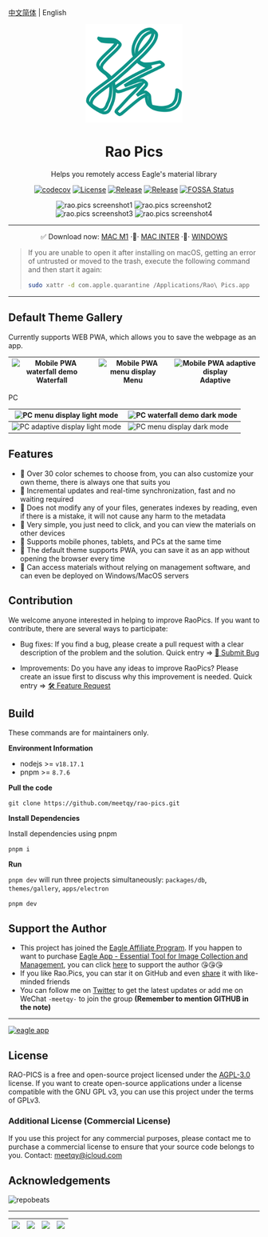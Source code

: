 [中文简体](./README.md) | English

<div align="center">
    <a href="https://rao.pics" target="_blank">
        <img width="196" src="./icons/logo.svg" alt="rao.pics logo"/>
    </a>
    <h1 align="center">Rao Pics</h1>
    <p align="center">Helps you remotely access Eagle's material library</p>
    <p align="center">
        <a href="https://codecov.io/gh/meetqy/rao-pics" target="_blank"><img alt="codecov" src="https://codecov.io/gh/meetqy/rao-pics/graph/badge.svg?token=G9UG6SEOZK"/></a>
        <a href="https://github.com/rao-pics/core/blob/main/LICENSE" target="_blank"><img alt="License" src="https://img.shields.io/github/license/rao-pics/core"/></a>
        <a href="https://github.com/rao-pics/core/releases" target="_blank"><img alt="Release" src="https://img.shields.io/github/v/release/rao-pics/core"/></a>
        <a href="https://github.com/rao-pics/rao-pics/releases" target="_blank"><img alt="Release" src="https://img.shields.io/github/downloads/rao-pics/core/total"/></a>
        <a href="https://app.fossa.com/projects/git%2Bgithub.com%2Fmeetqy%2Frao-pics?ref=badge_small" title="FOSSA Status"><img alt="FOSSA Status" src="https://app.fossa.com/api/projects/git%2Bgithub.com%2Fmeetqy%2Frao-pics.svg?type=small"/></a>
    </p>
</div>

<div align="center">
    <img width='49.5%' src="https://github.com/meetqy/rao-pics/assets/18411315/5c106f28-1122-4f81-a7be-3ac5d1f3d446" alt="rao.pics screenshot1"/>
    <img width='49.5%' src="https://github.com/meetqy/rao-pics/assets/18411315/13a82543-50b5-43b5-9d02-2dc50a03aaa3" alt="rao.pics screenshot2"/>
</div>

<div align="center">
    <img width='49.5%' src="https://github.com/meetqy/rao-pics/assets/18411315/de85b011-f8be-45fd-8841-e9cffcb5a7e5" alt="rao.pics screenshot3"/>
    <img width='49.5%' src="https://github.com/meetqy/rao-pics/assets/18411315/644f81bb-b444-42c3-ae53-e2a2399a1e03" alt="rao.pics screenshot4"/>
</div>

---

<p align="center">
    ✅ Download now: 
    <a href="https://github.com/meetqy/rao-pics/releases/latest">MAC M1</a>
    <span> </span>·🚶·<span> </span>
    <a href="https://github.com/meetqy/rao-pics/releases/latest">MAC INTER</a>
    <span> </span>·🚶·<span> </span>
    <a href="https://github.com/meetqy/rao-pics/releases/latest">WINDOWS</a>
</p>

> If you are unable to open it after installing on macOS, getting an error of untrusted or moved to the trash, execute the following command and then start it again:
>
> ```sh
> sudo xattr -d com.apple.quarantine /Applications/Rao\ Pics.app
> ```

---

## Default Theme Gallery

Currently supports WEB PWA, which allows you to save the webpage as an app.

| <img alt="Mobile PWA waterfall demo" src="https://i.imgur.com/vzHAKA6.png"/> Waterfall | <img alt="Mobile PWA menu display" src="https://i.imgur.com/WrX7Rnn.png"/> Menu | <img alt="Mobile PWA adaptive display" src="https://i.imgur.com/VOOOvR7.png"/> Adaptive |
| :------------------------------------------------------------------------------------: | :-----------------------------------------------------------------------------: | :-------------------------------------------------------------------------------------: |

PC

| <img alt="PC menu display light mode" src="https://i.imgur.com/CMB0JRg.png"/>     | <img src="https://i.imgur.com/aVACzP3.png" alt="PC waterfall demo dark mode" /> |
| --------------------------------------------------------------------------------- | ------------------------------------------------------------------------------- |
| <img alt="PC adaptive display light mode" src="https://i.imgur.com/jkTaBlI.png"/> | <img alt="PC menu display dark mode" src="https://i.imgur.com/GnfKRM5.png"/>    |

## Features

- 🎨 Over 30 color schemes to choose from, you can also customize your own theme, there is always one that suits you
- 🔌 Incremental updates and real-time synchronization, fast and no waiting required
- 🔐 Does not modify any of your files, generates indexes by reading, even if there is a mistake, it will not cause any harm to the metadata
- 🔸 Very simple, you just need to click, and you can view the materials on other devices
- 📱 Supports mobile phones, tablets, and PCs at the same time
- 📌 The default theme supports PWA, you can save it as an app without opening the browser every time
- 🎊 Can access materials without relying on management software, and can even be deployed on Windows/MacOS servers

## Contribution

We welcome anyone interested in helping to improve RaoPics. If you want to contribute, there are several ways to participate:

- Bug fixes: If you find a bug, please create a pull request with a clear description of the problem and the solution. Quick entry => [🐞 Submit Bug](https://github.com/meetqy/rao-pics/issues/new?assignees=&labels=Bug&projects=&template=bug_report.yml&title=bug%3A+)

- Improvements: Do you have any ideas to improve RaoPics? Please create an issue first to discuss why this improvement is needed. Quick entry => [🛠 Feature Request](https://github.com/meetqy/rao-pics/issues/new?assignees=&labels=%E2%9C%A8+enhancement&projects=&template=feature_request.yml&title=feat%3A+)

## Build

These commands are for maintainers only.

**Environment Information**

- nodejs >= `v18.17.1`
- pnpm >= `8.7.6`

**Pull the code**

```
git clone https://github.com/meetqy/rao-pics.git
```

**Install Dependencies**

Install dependencies using pnpm

```
pnpm i
```

**Run**

`pnpm dev` will run three projects simultaneously: `packages/db`, `themes/gallery`, `apps/electron`

```
pnpm dev
```

## Support the Author

- This project has joined the [Eagle Affiliate Program](https://eagle.cool/affiliate). If you happen to want to purchase [Eagle App - Essential Tool for Image Collection and Management](https://eagle.sjv.io/rao), you can click [here](https://eagle.sjv.io/rao) to support the author 😘😘😘
- If you like Rao.Pics, you can star it on GitHub and even [share](https://twitter.com/intent/tweet?text=View%20Images%20on%20Any%20device.https://github.com/rao-pics/core) it with like-minded friends
- You can follow me on [Twitter](https://twitter.com/meetqy) to get the latest updates or add me on WeChat `-meetqy-` to join the group **(Remember to mention GITHUB in the note)**

---

<a href="https://eagle.sjv.io/rao">
    <img src="https://file.notion.so/f/f/e28893ab-ca65-405a-a390-f6c1f240bb0a/cee66542-d85e-4996-832c-4e99434f2d53/Logo.svg?id=d04cf110-ecc6-4b3c-9e0f-c58349400971&table=block&spaceId=e28893ab-ca65-405a-a390-f6c1f240bb0a&expirationTimestamp=1702627200000&signature=mmZLHr8usXJtRpHSaQHy90BkGR36o_25VLj3bg1O74U&downloadName=Logo.svg" width="96" alt="eagle app" />
</a>

## License

RAO-PICS is a free and open-source project licensed under the [AGPL-3.0](./LICENSE) license. If you want to create open-source applications under a license compatible with the GNU GPL v3, you can use this project under the terms of GPLv3.

### Additional License (Commercial License)

If you use this project for any commercial purposes, please contact me to purchase a commercial license to ensure that your source code belongs to you. Contact: meetqy@icloud.com

## Acknowledgements

<img src="https://repobeats.axiom.co/api/embed/e9735009c7d58372e055f2875a36283f25a60540.svg" width="100%"  alt="repobeats"/>

---

| <a href="https://www.jetbrains.com/zh-cn/community/opensource/#support"><img width="100" src="https://resources.jetbrains.com/storage/products/company/brand/logos/jb_beam.png" /></a> | <a href="https://developer.mend.io/github/meetqy/rao-pics"><img src="https://developer.mend.io/assets/mend-logo.svg" width="100"/></a> | <a href="https://app.fossa.com/projects/git%2Bgithub.com%2Fmeetqy%2Frao-pics/refs/branch/main/3bad02d7e6c4f87c4170d847e106573e12f811dd/preview"><img src="https://avatars.githubusercontent.com/u/9543448" width="100"/></a> | <a href="https://app.codecov.io/gh/meetqy/rao-pics"><img width="100" src="https://files.readme.io/5affb88-codecov.svg"/></a> |
| :------------------------------------------------------------------------------------------------------------------------------------------------------------------------------------: | :------------------------------------------------------------------------------------------------------------------------------------: | :--------------------------------------------------------------------------------------------------------------------------------------------------------------------------------------------------------------------------: | :--------------------------------------------------------------------------------------------------------------------------: |
